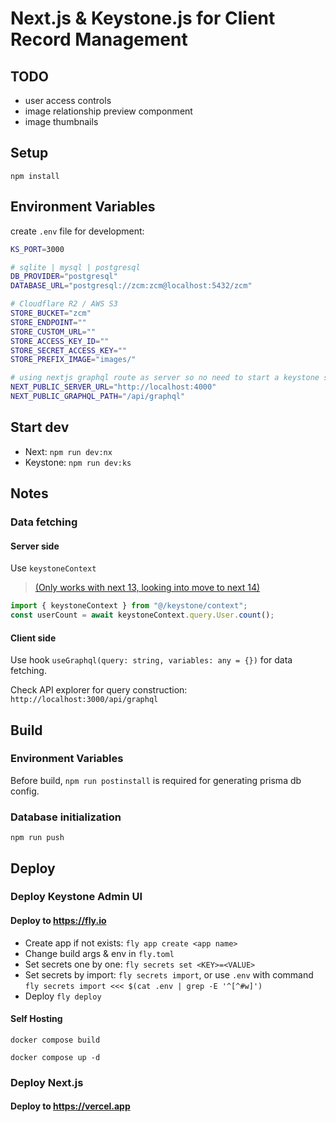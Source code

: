 # Next.js & Keystone.js for Client Record Management

## TODO

- user access controls
- image relationship preview componment
- image thumbnails

## Setup

`npm install`

## Environment Variables

create `.env` file for development:

```sh
KS_PORT=3000

# sqlite | mysql | postgresql
DB_PROVIDER="postgresql"
DATABASE_URL="postgresql://zcm:zcm@localhost:5432/zcm"

# Cloudflare R2 / AWS S3
STORE_BUCKET="zcm"
STORE_ENDPOINT=""
STORE_CUSTOM_URL=""
STORE_ACCESS_KEY_ID=""
STORE_SECRET_ACCESS_KEY=""
STORE_PREFIX_IMAGE="images/"

# using nextjs graphql route as server so no need to start a keystone server
NEXT_PUBLIC_SERVER_URL="http://localhost:4000"
NEXT_PUBLIC_GRAPHQL_PATH="/api/graphql"
```

## Start dev

- Next: `npm run dev:nx`
- Keystone: `npm run dev:ks`

## Notes

### Data fetching

#### Server side

Use `keystoneContext`

> [(Only works with next 13, looking into move to next 14)](https://github.com/keystonejs/keystone/pull/8881)

```js
import { keystoneContext } from "@/keystone/context";
const userCount = await keystoneContext.query.User.count();
```

#### Client side

Use hook `useGraphql(query: string, variables: any = {})` for data fetching.

Check API explorer for query construction: `http://localhost:3000/api/graphql`

## Build

### Environment Variables

Before build, `npm run postinstall` is required for generating prisma db config.

### Database initialization

`npm run push`

## Deploy

### Deploy Keystone Admin UI

#### Deploy to <https://fly.io>

- Create app if not exists: `fly app create <app name>`
- Change build args & env in `fly.toml`
- Set secrets one by one: `fly secrets set <KEY>=<VALUE>`
- Set secrets by import: `fly secrets import`, or use `.env` with command `fly secrets import <<< $(cat .env | grep -E '^[^#w]')`
- Deploy `fly deploy`

#### Self Hosting

`docker compose build`

`docker compose up -d`

### Deploy Next.js

#### Deploy to <https://vercel.app>
